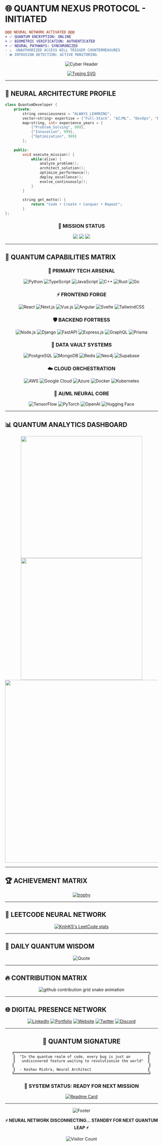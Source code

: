 # 🌐 QUANTUM NEXUS PROTOCOL - INITIATED

```diff
@@@ NEURAL NETWORK ACTIVATED @@@
+ ✅ QUANTUM ENCRYPTION: ONLINE
+ ✅ BIOMETRIC VERIFICATION: AUTHENTICATED  
+ ✅ NEURAL PATHWAYS: SYNCHRONIZED
- ⚠️  UNAUTHORIZED ACCESS WILL TRIGGER COUNTERMEASURES
- ❌ INTRUSION DETECTION: ACTIVE MONITORING
```

<div align="center">

![Cyber Header](https://capsule-render.vercel.app/api?type=waving&color=gradient&customColorList=6,11,20&height=200&section=header&text=KESHAV%20MISHRA&fontSize=50&fontColor=00ff41&animation=twinkling&fontAlignY=35&desc=⚡%20NEURAL%20ARCHITECT%20•%20QUANTUM%20DEVELOPER%20•%20SYSTEM%20OPTIMIZER%20⚡&descAlignY=55&descSize=12)

[![Typing SVG](https://readme-typing-svg.herokuapp.com?font=Orbitron&weight=700&size=28&duration=3000&pause=1000&color=00FF41&background=000000&center=true&vCenter=true&width=900&height=80&lines=%E2%9A%A1+INITIALIZING+QUANTUM+MATRIX...;%F0%9F%92%BB+NEURAL+PATHWAYS+SYNCHRONIZED;%F0%9F%94%A5+DEPLOYING+NEXT-GEN+SOLUTIONS;%F0%9F%9A%80+OPTIMIZING+PERFORMANCE+VECTORS;%E2%9C%A8+CRAFTING+DIGITAL+ARCHITECTURES)](https://git.io/typing-svg)

</div>

---

## 🧬 **NEURAL ARCHITECTURE PROFILE**

```cpp
class QuantumDeveloper {
    private:
        string consciousness = "ALWAYS_LEARNING";
        vector<string> expertise = {"Full-Stack", "AI/ML", "DevOps", "Blockchain"};
        map<string, int> experience_years = {
            {"Problem_Solving", 999},
            {"Innovation", 999},
            {"Optimization", 999}
        };
    
    public:
        void execute_mission() {
            while(alive) {
                analyze_problem();
                architect_solution();
                optimize_performance();
                deploy_excellence();
                evolve_continuously();
            }
        }
        
        string get_motto() {
            return "Code • Create • Conquer • Repeat";
        }
};
```

<div align="center">

### 🎯 **MISSION STATUS**
[![](https://img.shields.io/badge/STATUS-FULLY_OPERATIONAL-00ff41?style=for-the-badge&logo=statuspage&logoColor=white)](#)
[![](https://img.shields.io/badge/LOCATION-DIGITAL_MULTIVERSE-ff6b6b?style=for-the-badge&logo=googleearth&logoColor=white)](#)
[![](https://img.shields.io/badge/AVAILABILITY-24/7_QUANTUM_MODE-4ecdc4?style=for-the-badge&logo=clockify&logoColor=white)](#)

</div>

---

## 🔬 **QUANTUM CAPABILITIES MATRIX**

<div align="center">

### 🚀 **PRIMARY TECH ARSENAL**
![Python](https://img.shields.io/badge/Python-FFD43B?style=for-the-badge&logo=python&logoColor=blue)
![TypeScript](https://img.shields.io/badge/TypeScript-007ACC?style=for-the-badge&logo=typescript&logoColor=white)
![JavaScript](https://img.shields.io/badge/JavaScript-323330?style=for-the-badge&logo=javascript&logoColor=F7DF1E)
![C++](https://img.shields.io/badge/C++-00599C?style=for-the-badge&logo=c%2B%2B&logoColor=white)
![Rust](https://img.shields.io/badge/Rust-000000?style=for-the-badge&logo=rust&logoColor=white)
![Go](https://img.shields.io/badge/Go-00ADD8?style=for-the-badge&logo=go&logoColor=white)

### ⚡ **FRONTEND FORGE**
![React](https://img.shields.io/badge/React-20232A?style=for-the-badge&logo=react&logoColor=61DAFB)
![Next.js](https://img.shields.io/badge/next%20js-000000?style=for-the-badge&logo=nextdotjs&logoColor=white)
![Vue.js](https://img.shields.io/badge/Vue%20js-35495E?style=for-the-badge&logo=vuedotjs&logoColor=4FC08D)
![Angular](https://img.shields.io/badge/Angular-DD0031?style=for-the-badge&logo=angular&logoColor=white)
![Svelte](https://img.shields.io/badge/Svelte-4A4A55?style=for-the-badge&logo=svelte&logoColor=FF3E00)
![TailwindCSS](https://img.shields.io/badge/Tailwind_CSS-38B2AC?style=for-the-badge&logo=tailwind-css&logoColor=white)

### 🛡️ **BACKEND FORTRESS**
![Node.js](https://img.shields.io/badge/Node%20js-339933?style=for-the-badge&logo=nodedotjs&logoColor=white)
![Django](https://img.shields.io/badge/Django-092E20?style=for-the-badge&logo=django&logoColor=green)
![FastAPI](https://img.shields.io/badge/fastapi-109989?style=for-the-badge&logo=FASTAPI&logoColor=white)
![Express.js](https://img.shields.io/badge/Express%20js-000000?style=for-the-badge&logo=express&logoColor=white)
![GraphQL](https://img.shields.io/badge/GraphQl-E10098?style=for-the-badge&logo=graphql&logoColor=white)
![Prisma](https://img.shields.io/badge/Prisma-3982CE?style=for-the-badge&logo=Prisma&logoColor=white)

### 💾 **DATA VAULT SYSTEMS**
![PostgreSQL](https://img.shields.io/badge/PostgreSQL-316192?style=for-the-badge&logo=postgresql&logoColor=white)
![MongoDB](https://img.shields.io/badge/MongoDB-4EA94B?style=for-the-badge&logo=mongodb&logoColor=white)
![Redis](https://img.shields.io/badge/redis-CC0000.svg?&style=for-the-badge&logo=redis&logoColor=white)
![Neo4j](https://img.shields.io/badge/Neo4j-018bff?style=for-the-badge&logo=neo4j&logoColor=white)
![Supabase](https://img.shields.io/badge/Supabase-181818?style=for-the-badge&logo=supabase&logoColor=white)

### ☁️ **CLOUD ORCHESTRATION**
![AWS](https://img.shields.io/badge/Amazon_AWS-FF9900?style=for-the-badge&logo=amazonaws&logoColor=white)
![Google Cloud](https://img.shields.io/badge/Google_Cloud-4285F4?style=for-the-badge&logo=google-cloud&logoColor=white)
![Azure](https://img.shields.io/badge/microsoft%20azure-0089D0?style=for-the-badge&logo=microsoft-azure&logoColor=white)
![Docker](https://img.shields.io/badge/Docker-2CA5E0?style=for-the-badge&logo=docker&logoColor=white)
![Kubernetes](https://img.shields.io/badge/kubernetes-326ce5.svg?&style=for-the-badge&logo=kubernetes&logoColor=white)

### 🧠 **AI/ML NEURAL CORE**
![TensorFlow](https://img.shields.io/badge/TensorFlow-FF6F00?style=for-the-badge&logo=tensorflow&logoColor=white)
![PyTorch](https://img.shields.io/badge/PyTorch-EE4C2C?style=for-the-badge&logo=pytorch&logoColor=white)
![OpenAI](https://img.shields.io/badge/OpenAI-412991?style=for-the-badge&logo=openai&logoColor=white)
![Hugging Face](https://img.shields.io/badge/-HuggingFace-FDEE21?style=for-the-badge&logo=HuggingFace&logoColor=black)

</div>

---

## 📊 **QUANTUM ANALYTICS DASHBOARD**

<div align="center">

<img width="400" src="https://github-readme-stats.vercel.app/api?username=yourusername&show_icons=true&theme=radical&hide_border=true&bg_color=0D1117&title_color=00ff41&icon_color=00bfff&text_color=ffffff" />

<img width="400" src="https://github-readme-streak-stats.herokuapp.com/?user=yourusername&theme=radical&hide_border=true&background=0D1117&stroke=00ff41&ring=00bfff&fire=ff6b6b&currStreakLabel=00ff41" />

</div>

<div align="center">

<img width="600" src="https://github-readme-stats.vercel.app/api/top-langs/?username=yourusername&layout=compact&theme=radical&hide_border=true&bg_color=0D1117&title_color=00ff41&text_color=ffffff" />

</div>

---

## 🏆 **ACHIEVEMENT MATRIX**

<div align="center">

[![trophy](https://github-profile-trophy.vercel.app/?username=yourusername&theme=radical&no-frame=true&no-bg=false&margin-w=4&row=2&column=4)](https://github.com/ryo-ma/github-profile-trophy)

</div>

---

## 🎯 **LEETCODE NEURAL NETWORK**

<div align="center">

[![KnlnKS's LeetCode stats](https://leetcode-stats-six.vercel.app/?username=yourusername&theme=dark)](https://github.com/KnlnKS/leetcode-stats)

</div>

---

## 🌟 **DAILY QUANTUM WISDOM**

<div align="center">

![Quote](https://quotes-github-readme.vercel.app/api?type=horizontal&theme=dark&quote=The%20best%20way%20to%20predict%20the%20future%20is%20to%20create%20it&author=Peter%20Drucker)

</div>

---

## 🔥 **CONTRIBUTION MATRIX**

<div align="center">

<picture>
  <source media="(prefers-color-scheme: dark)" srcset="https://raw.githubusercontent.com/yourusername/yourusername/output/github-contribution-grid-snake-dark.svg">
  <source media="(prefers-color-scheme: light)" srcset="https://raw.githubusercontent.com/yourusername/yourusername/output/github-contribution-grid-snake.svg">
  <img alt="github contribution grid snake animation" src="https://raw.githubusercontent.com/yourusername/yourusername/output/github-contribution-grid-snake.svg">
</picture>

</div>

---

## 🌐 **DIGITAL PRESENCE NETWORK**

<div align="center">

[![LinkedIn](https://img.shields.io/badge/NEURAL_LINK-0077B5?style=for-the-badge&logo=linkedin&logoColor=white)](https://www.linkedin.com/in/keshav-k-mishra-b3089b165/)
[![Portfolio](https://img.shields.io/badge/QUANTUM_HUB-000000?style=for-the-badge&logo=vercel&logoColor=white)](https://thebatcave.in)
[![Website](https://img.shields.io/badge/DIGITAL_REALM-00D9FF?style=for-the-badge&logo=netlify&logoColor=white)](https://keshavdev.netlify.app/)
[![Twitter](https://img.shields.io/badge/THOUGHT_STREAM-1DA1F2?style=for-the-badge&logo=twitter&logoColor=white)](#)
[![Discord](https://img.shields.io/badge/GUILD_NEXUS-5865F2?style=for-the-badge&logo=discord&logoColor=white)](#)

</div>

---

<div align="center">

## 💫 **QUANTUM SIGNATURE**

```
╔══════════════════════════════════════════════════════════════╗
║  "In the quantum realm of code, every bug is just an        ║
║   undiscovered feature waiting to revolutionize the world"  ║
║                                                              ║
║  - Keshav Mishra, Neural Architect                          ║
╚══════════════════════════════════════════════════════════════╝
```

### 🚀 **SYSTEM STATUS: READY FOR NEXT MISSION**

[![Readme Card](https://github-readme-stats.vercel.app/api/pin/?username=yourusername&repo=your-best-repo&theme=radical&hide_border=true&bg_color=0D1117)](https://github.com/yourusername/your-best-repo)

</div>

---

<div align="center">

![Footer](https://capsule-render.vercel.app/api?type=waving&color=gradient&customColorList=6,11,20&height=100&section=footer)

**⚡ NEURAL NETWORK DISCONNECTING... STANDBY FOR NEXT QUANTUM LEAP ⚡**

![Visitor Count](https://komarev.com/ghpvc/?username=yourusername&color=00ff41&style=for-the-badge&label=QUANTUM+VISITORS)

</div>
